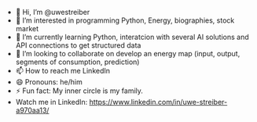 - 👋 Hi, I’m @uwestreiber
- 👀 I’m interested in programming Python, Energy, biographies, stock market
- 🌱 I’m currently learning Python, interatcion with several AI solutions and API connections to get structured data
- 💞️ I’m looking to collaborate on develop an energy map (input, output, segments of consumption, prediction)
- 📫 How to reach me LinkedIn
- 😄 Pronouns: he/him
- ⚡ Fun fact: My inner circle is my family.
- Watch me in LinkedIn: https://www.linkedin.com/in/uwe-streiber-a970aa13/

<!---
uwestreiber/uwestreiber is a ✨ special ✨ repository because its `README.md` (this file) appears on your GitHub profile.
You can click the Preview link to take a look at your changes.
--->
